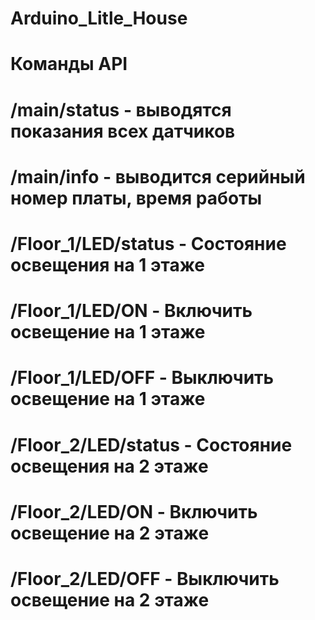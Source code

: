 # Arduino_Litle_House
# Команды API
#
# /main/status - выводятся показания всех датчиков
# /main/info - выводится серийный номер платы, время работы
#
# /Floor_1/LED/status - Состояние освещения на 1 этаже
# /Floor_1/LED/ON - Включить освещение на 1 этаже
# /Floor_1/LED/OFF - Выключить освещение на 1 этаже
#
# /Floor_2/LED/status - Состояние освещения на 2 этаже
# /Floor_2/LED/ON - Включить освещение на 2 этаже
# /Floor_2/LED/OFF - Выключить освещение на 2 этаже